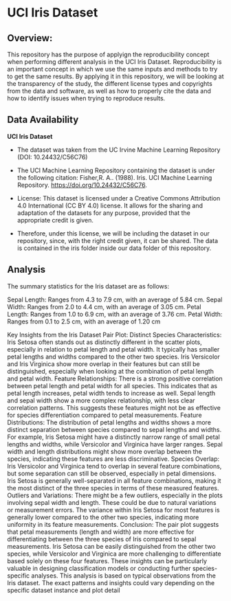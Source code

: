 # UCI Iris Dataset

## Overview: 

This repository has the purpose of applyign the reproducibility concept when performing different analysis in the UCI Iris Dataset. Reproducibility is an important concept in which we use the same inputs and methods to try to get the same results. By applying it in this repository, we will be looking at the transparency of the study, the different license types and copyrights from the data and software, as well as how to properly cite the data and how to identify issues when trying to reproduce results. 


## Data Availability

**UCI Iris Dataset**
- The dataset was taken from the UC Irvine Machine Learning Repository (DOI: 10.24432/C56C76)

- The UCI Machine Learning Repository containing the dataset is under the following citation: 
Fisher,R. A.. (1988). Iris. UCI Machine Learning Repository. https://doi.org/10.24432/C56C76.

- License: This dataset is licensed under a Creative Commons Attribution 4.0 International (CC BY 4.0) license. It allows for the sharing and adaptation of the datasets for any purpose, provided that the appropriate credit is given.

- Therefore, under this license, we will be including the dataset in our repository, since, with the right credit given, it can be shared. The data is contained in the iris folder inside our data folder of this repository.

## Analysis

The summary statistics for the Iris dataset are as follows:

Sepal Length: Ranges from 4.3 to 7.9 cm, with an average of 5.84 cm.
Sepal Width: Ranges from 2.0 to 4.4 cm, with an average of 3.05 cm.
Petal Length: Ranges from 1.0 to 6.9 cm, with an average of 3.76 cm.
Petal Width: Ranges from 0.1 to 2.5 cm, with an average of 1.20 cm

Key Insights from the Iris Dataset Pair Plot:
Distinct Species Characteristics:
Iris Setosa often stands out as distinctly different in the scatter plots, especially in relation to petal length and petal width. It typically has smaller petal lengths and widths compared to the other two species.
Iris Versicolor and Iris Virginica show more overlap in their features but can still be distinguished, especially when looking at the combination of petal length and petal width.
Feature Relationships:
There is a strong positive correlation between petal length and petal width for all species. This indicates that as petal length increases, petal width tends to increase as well.
Sepal length and sepal width show a more complex relationship, with less clear correlation patterns. This suggests these features might not be as effective for species differentiation compared to petal measurements.
Feature Distributions:
The distribution of petal lengths and widths shows a more distinct separation between species compared to sepal lengths and widths. For example, Iris Setosa might have a distinctly narrow range of small petal lengths and widths, while Versicolor and Virginica have larger ranges.
Sepal width and length distributions might show more overlap between the species, indicating these features are less discriminative.
Species Overlap:
Iris Versicolor and Virginica tend to overlap in several feature combinations, but some separation can still be observed, especially in petal dimensions.
Iris Setosa is generally well-separated in all feature combinations, making it the most distinct of the three species in terms of these measured features.
Outliers and Variations:
There might be a few outliers, especially in the plots involving sepal width and length. These could be due to natural variations or measurement errors.
The variance within Iris Setosa for most features is generally lower compared to the other two species, indicating more uniformity in its feature measurements.
Conclusion:
The pair plot suggests that petal measurements (length and width) are more effective for differentiating between the three species of Iris compared to sepal measurements.
Iris Setosa can be easily distinguished from the other two species, while Versicolor and Virginica are more challenging to differentiate based solely on these four features.
These insights can be particularly valuable in designing classification models or conducting further species-specific analyses.
This analysis is based on typical observations from the Iris dataset. The exact patterns and insights could vary depending on the specific dataset instance and plot detail